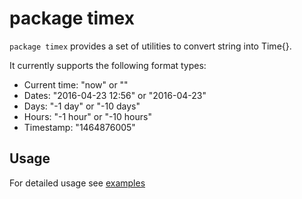 # package timex

`package timex` provides a set of utilities to convert string into Time{}.

It currently supports the following format types:

- Current time: "now" or ""
- Dates: "2016-04-23 12:56" or "2016-04-23"
- Days: "-1 day" or "-10 days"
- Hours: "-1 hour" or "-10 hours"
- Timestamp: "1464876005"

## Usage

For detailed usage see [examples](example_test.go)
